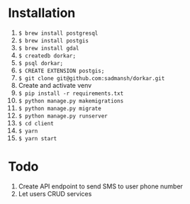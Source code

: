 # Installation

1. `$ brew install postgresql`
2. `$ brew install postgis`
3. `$ brew install gdal`
4. `$ createdb dorkar;`
5. `$ psql dorkar;`
6. `$ CREATE EXTENSION postgis;` 
7. `$ git clone git@github.com:sadmansh/dorkar.git`
8. Create and activate venv
9. `$ pip install -r requirements.txt`
10. `$ python manage.py makemigrations`
11. `$ python manage.py migrate`
12. `$ python manage.py runserver`
13. `$ cd client`
14. `$ yarn`
15. `$ yarn start`

# Todo

1. Create API endpoint to send SMS to user phone number
2. Let users CRUD services